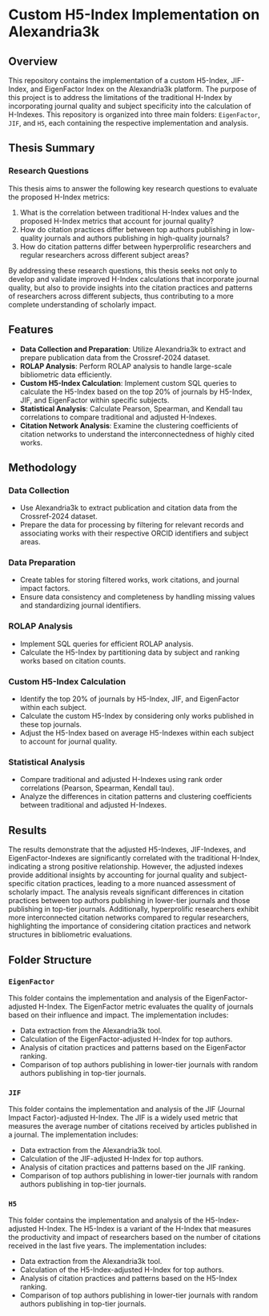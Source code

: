 # Custom H5-Index Implementation on Alexandria3k

## Overview

This repository contains the implementation of a custom H5-Index, JIF-Index, and EigenFactor Index on the Alexandria3k
platform. The purpose of this project is to address the limitations of the traditional H-Index by incorporating journal
quality and subject specificity into the calculation of H-Indexes. This repository is organized into three main
folders: `EigenFactor`, `JIF`, and `H5`, each containing the respective implementation and analysis.

## Thesis Summary

### Research Questions

This thesis aims to answer the following key research questions to evaluate the proposed H-Index metrics:

1. What is the correlation between traditional H-Index values and the proposed H-Index metrics that account for journal
   quality?
2. How do citation practices differ between top authors publishing in low-quality journals and authors publishing in
   high-quality journals?
3. How do citation patterns differ between hyperprolific researchers and regular researchers across different subject
   areas?

By addressing these research questions, this thesis seeks not only to develop and validate improved H-Index calculations
that incorporate journal quality, but also to provide insights into the citation practices and patterns of researchers
across different subjects, thus contributing to a more complete understanding of scholarly impact.

## Features

- **Data Collection and Preparation**: Utilize Alexandria3k to extract and prepare publication data from the
  Crossref-2024 dataset.
- **ROLAP Analysis**: Perform ROLAP analysis to handle large-scale bibliometric data efficiently.
- **Custom H5-Index Calculation**: Implement custom SQL queries to calculate the H5-Index based on the top 20% of
  journals by H5-Index, JIF, and EigenFactor within specific subjects.
- **Statistical Analysis**: Calculate Pearson, Spearman, and Kendall tau correlations to compare traditional and
  adjusted H-Indexes.
- **Citation Network Analysis**: Examine the clustering coefficients of citation networks to understand the
  interconnectedness of highly cited works.

## Methodology

### Data Collection

- Use Alexandria3k to extract publication and citation data from the Crossref-2024 dataset.
- Prepare the data for processing by filtering for relevant records and associating works with their respective ORCID
  identifiers and subject areas.

### Data Preparation

- Create tables for storing filtered works, work citations, and journal impact factors.
- Ensure data consistency and completeness by handling missing values and standardizing journal identifiers.

### ROLAP Analysis

- Implement SQL queries for efficient ROLAP analysis.
- Calculate the H5-Index by partitioning data by subject and ranking works based on citation counts.

### Custom H5-Index Calculation

- Identify the top 20% of journals by H5-Index, JIF, and EigenFactor within each subject.
- Calculate the custom H5-Index by considering only works published in these top journals.
- Adjust the H5-Index based on average H5-Indexes within each subject to account for journal quality.

### Statistical Analysis

- Compare traditional and adjusted H-Indexes using rank order correlations (Pearson, Spearman, Kendall tau).
- Analyze the differences in citation patterns and clustering coefficients between traditional and adjusted H-Indexes.

## Results

The results demonstrate that the adjusted H5-Indexes, JIF-Indexes, and EigenFactor-Indexes are significantly correlated
with the traditional H-Index, indicating a strong positive relationship. However, the adjusted indexes provide
additional insights by accounting for journal quality and subject-specific citation practices, leading to a more nuanced
assessment of scholarly impact. The analysis reveals significant differences in citation practices between top authors
publishing in lower-tier journals and those publishing in top-tier journals. Additionally, hyperprolific researchers
exhibit more interconnected citation networks compared to regular researchers, highlighting the importance of
considering citation practices and network structures in bibliometric evaluations.

## Folder Structure

### `EigenFactor`

This folder contains the implementation and analysis of the EigenFactor-adjusted H-Index. The EigenFactor metric
evaluates the quality of journals based on their influence and impact. The implementation includes:

- Data extraction from the Alexandria3k tool.
- Calculation of the EigenFactor-adjusted H-Index for top authors.
- Analysis of citation practices and patterns based on the EigenFactor ranking.
- Comparison of top authors publishing in lower-tier journals with random authors publishing in top-tier journals.

### `JIF`

This folder contains the implementation and analysis of the JIF (Journal Impact Factor)-adjusted H-Index. The JIF is a
widely used metric that measures the average number of citations received by articles published in a journal. The
implementation includes:

- Data extraction from the Alexandria3k tool.
- Calculation of the JIF-adjusted H-Index for top authors.
- Analysis of citation practices and patterns based on the JIF ranking.
- Comparison of top authors publishing in lower-tier journals with random authors publishing in top-tier journals.

### `H5`

This folder contains the implementation and analysis of the H5-Index-adjusted H-Index. The H5-Index is a variant of the
H-Index that measures the productivity and impact of researchers based on the number of citations received in the last
five years. The implementation includes:

- Data extraction from the Alexandria3k tool.
- Calculation of the H5-Index-adjusted H-Index for top authors.
- Analysis of citation practices and patterns based on the H5-Index ranking.
- Comparison of top authors publishing in lower-tier journals with random authors publishing in top-tier journals.